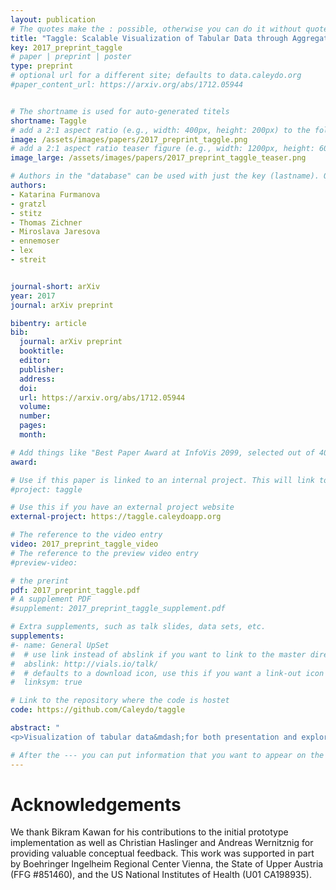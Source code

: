 ```yaml
---
layout: publication
# The quotes make the : possible, otherwise you can do it without quotes
title: "Taggle: Scalable Visualization of Tabular Data through Aggregation"
key: 2017_preprint_taggle
# paper | preprint | poster
type: preprint
# optional url for a different site; defaults to data.caleydo.org
#paper_content_url: https://arxiv.org/abs/1712.05944


# The shortname is used for auto-generated titels
shortname: Taggle
# add a 2:1 aspect ratio (e.g., width: 400px, height: 200px) to the folder /assets/images/papers/
image: /assets/images/papers/2017_preprint_taggle.png
# add a 2:1 aspect ratio teaser figure (e.g., width: 1200px, height: 600px) to the folder /assets/images/papers/
image_large: /assets/images/papers/2017_preprint_taggle_teaser.png

# Authors in the "database" can be used with just the key (lastname). Others can be written properly.
authors:
- Katarina Furmanova
- gratzl
- stitz
- Thomas Zichner
- Miroslava Jaresova
- ennemoser
- lex
- streit


journal-short: arXiv
year: 2017
journal: arXiv preprint

bibentry: article
bib:
  journal: arXiv preprint
  booktitle: 
  editor: 
  publisher: 
  address: 
  doi: 
  url: https://arxiv.org/abs/1712.05944
  volume: 
  number: 
  pages: 
  month: 

# Add things like "Best Paper Award at InfoVis 2099, selected out of 4000 submissions"
award:

# Use if this paper is linked to an internal project. This will link to the project site
#project: taggle

# Use this if you have an external project website
external-project: https://taggle.caleydoapp.org

# The reference to the video entry
video: 2017_preprint_taggle_video
# The reference to the preview video entry
#preview-video:

# the prerint
pdf: 2017_preprint_taggle.pdf
# A supplement PDF
#supplement: 2017_preprint_taggle_supplement.pdf

# Extra supplements, such as talk slides, data sets, etc.
supplements:
#- name: General UpSet
#  # use link instead of abslink if you want to link to the master directory
#  abslink: http://vials.io/talk/
#  # defaults to a download icon, use this if you want a link-out icon
#  linksym: true

# Link to the repository where the code is hostet
code: https://github.com/Caleydo/taggle

abstract: "
<p>Visualization of tabular data&mdash;for both presentation and exploration purposes&mdash;is a well-researched area. Although effective visual presentations of complex tables are supported by various plotting libraries, creating such tables is a tedious process and requires scripting skills. In contrast, interactive table visualizations that are designed for exploration purposes either operate at the level of individual rows, where large parts of the table are accessible only via scrolling, or provide a high-level overview that often lacks context-preserving drill-down capabilities. In this work we present Taggle, a novel visualization technique for exploring and presenting large and complex tables that are composed of individual columns of categorical or numerical data and homogeneous matrices. The key contribution of Taggle is the hierarchical aggregation of data subsets, for which the user can also choose suitable visual representations.The aggregation strategy is complemented by the ability to sort hierarchically such that groups of items can be flexibly defined by combining categorical stratifications and by rich data selection and filtering capabilities. We demonstrate the usefulness of Taggle for interactive analysis and presentation of complex genomics data for the purpose of drug discovery.</p>"

# After the --- you can put information that you want to appear on the website using markdown formatting or HTML. A good example are acknowledgements, extra references, an erratum, etc.
---
```



# Acknowledgements

We thank Bikram Kawan for his contributions to the initial prototype implementation as well as Christian Haslinger and Andreas Wernitznig for providing valuable conceptual feedback. This work was supported in part by Boehringer Ingelheim Regional Center Vienna, the State of Upper Austria (FFG #851460), and the US National Institutes of Health (U01 CA198935).

